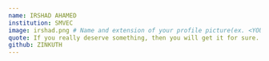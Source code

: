 ```yaml
---
name: IRSHAD AHAMED
institution: SMVEC
image: irshad.png # Name and extension of your profile picture(ex. <YOUR-USERNAME>.png) The picture must be squared and 544px on width and height.
quote: If you really deserve something, then you will get it for sure.
github: ZINKUTH
---
```

